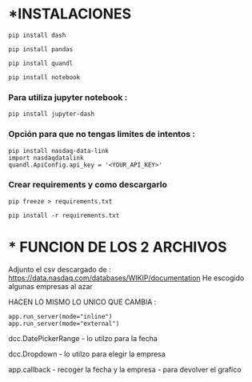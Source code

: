 # *INSTALACIONES

```
pip install dash

pip install pandas

pip install quandl

pip install notebook
```

### Para utiliza jupyter notebook : 
```
pip install jupyter-dash
```

### Opción para que no tengas limites de intentos :
```
pip install nasdaq-data-link
import nasdaqdatalink
quandl.ApiConfig.api_key = '<YOUR_API_KEY>'
```
 
### Crear requirements y como descargarlo
```
pip freeze > requirements.txt

pip install -r requirements.txt
```

# * FUNCION DE LOS 2 ARCHIVOS

Adjunto el csv descargado de : https://data.nasdaq.com/databases/WIKIP/documentation
He escogido algunas empresas al azar

HACEN LO MISMO LO UNICO QUE CAMBIA :

    app.run_server(mode="inline")
    app.run_server(mode="external")

dcc.DatePickerRange - lo utilzo para la fecha

dcc.Dropdown - lo utilzo para elegir la empresa 

app.callback - recoger la fecha y la empresa
             - para devolver el grafico 

